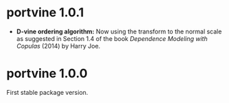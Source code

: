 # portvine 1.0.1

- **D-vine ordering algorithm:** Now using the transform to the normal scale as suggested in Section 1.4 of the book *Dependence Modeling with Copulas* (2014) by Harry Joe.

# portvine 1.0.0

First stable package version.

